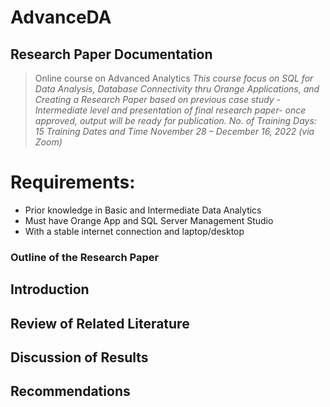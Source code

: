 # AdvanceDA
## Research Paper Documentation
>Online course on Advanced Analytics
>*This course focus on SQL for Data Analysis, Database Connectivity thru
Orange Applications, and Creating a Research Paper based on previous case
study -Intermediate level and presentation of final research paper- once approved,
output will be ready for publication.
>No. of Training Days: 15
>Training Dates and Time November 28 – December 16, 2022 (via Zoom)*

# Requirements:
- Prior knowledge in Basic and Intermediate Data Analytics
- Must have Orange App and SQL Server Management Studio
- With a stable internet connection and laptop/desktop

### Outline of the Research Paper
## Introduction
## Review of Related Literature
## Discussion of Results
## Recommendations
